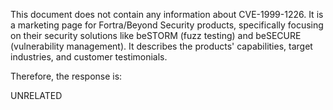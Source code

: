 This document does not contain any information about CVE-1999-1226. It is a marketing page for Fortra/Beyond Security products, specifically focusing on their security solutions like beSTORM (fuzz testing) and beSECURE (vulnerability management). It describes the products' capabilities, target industries, and customer testimonials.

Therefore, the response is:

UNRELATED
